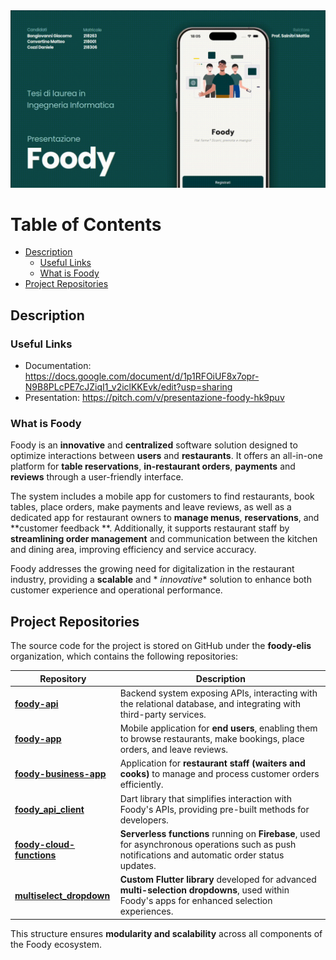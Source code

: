﻿<img src="../resources/README.gif">

# Table of Contents

- [Description](#description)
    - [Useful Links](#useful-links)
    - [What is Foody](#what-is-foody)
- [Project Repositories](#project-repositories)

## Description

### Useful Links

- Documentation: https://docs.google.com/document/d/1p1RFOiUF8x7opr-N9B8PLcPE7cJZiqI1_v2iclKKEvk/edit?usp=sharing
- Presentation: https://pitch.com/v/presentazione-foody-hk9puv

### What is Foody

Foody is an **innovative** and **centralized** software solution designed to optimize interactions between **users** and
**restaurants**. It offers an all-in-one platform for **table reservations**, **in-restaurant orders**, **payments** and
**reviews** through a user-friendly interface.

The system includes a mobile app for customers to find restaurants, book tables, place orders, make payments and leave
reviews, as well as a dedicated app for restaurant owners to **manage menus**, **reservations**, and **customer feedback
**. Additionally, it supports restaurant staff by **streamlining order management** and communication between the
kitchen and dining area, improving efficiency and service accuracy.

Foody addresses the growing need for digitalization in the restaurant industry, providing a **scalable** and *
*innovative** solution to enhance both customer experience and operational performance.

## Project Repositories

The source code for the project is stored on GitHub under the **foody-elis** organization, which contains the following
repositories:

| Repository                                                                       | Description                                                                                                                                       |
|----------------------------------------------------------------------------------|---------------------------------------------------------------------------------------------------------------------------------------------------|
| **[foody-api](https://github.com/foody-elis/foody-api)**                         | Backend system exposing APIs, interacting with the relational database, and integrating with third-party services.                                |
| **[foody-app](https://github.com/foody-elis/foody-app)**                         | Mobile application for **end users**, enabling them to browse restaurants, make bookings, place orders, and leave reviews.                        |
| **[foody-business-app](https://github.com/foody-elis/foody-business-app)**       | Application for **restaurant staff (waiters and cooks)** to manage and process customer orders efficiently.                                       |
| **[foody_api_client](https://github.com/foody-elis/foody_api_client)**           | Dart library that simplifies interaction with Foody's APIs, providing pre-built methods for developers.                                           |
| **[foody-cloud-functions](https://github.com/foody-elis/foody-cloud-functions)** | **Serverless functions** running on **Firebase**, used for asynchronous operations such as push notifications and automatic order status updates. |
| **[multiselect_dropdown](https://github.com/foody-elis/multiselect-dropdown)**   | **Custom Flutter library** developed for advanced **multi-selection dropdowns**, used within Foody's apps for enhanced selection experiences.     |

This structure ensures **modularity and scalability** across all components of the Foody ecosystem.

